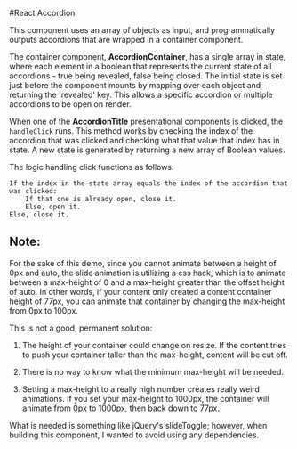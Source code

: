 #React Accordion

This component uses an array of objects as input, and programmatically outputs accordions that are wrapped in a container component.

The container component, **AccordionContainer**, has a single array in state, where each element in a boolean that represents the current state of all accordions - true being revealed, false being closed. The initial state is set just before the component mounts by mapping over each object and returning the 'revealed' key. This allows a specific accordion or multiple accordions to be open on render.

When one of the **AccordionTitle** presentational components is clicked, the `handleClick` runs. This method works by checking the index of the accordion that was clicked and checking what that value that index has in state. A new state is generated by returning a new array of Boolean values.

The logic handling click functions as follows:

```
If the index in the state array equals the index of the accordion that was clicked: 
    If that one is already open, close it.
    Else, open it.
Else, close it.
```

## Note:

For the sake of this demo, since you cannot animate between a height of 0px and auto, the slide animation is utilizing a css hack, which is to animate between a max-height of 0 and a max-height greater than the offset height of auto. In other words, if your content only created a content container height of 77px, you can animate that container by changing the max-height from 0px to 100px.

This is not a good, permanent solution:

1) The height of your container could change on resize. If the content tries to push your container taller than the max-height, content will be cut off.

2) There is no way to know what the minimum max-height will be needed.

3) Setting a max-height to a really high number creates really weird animations. If you set your max-height to 1000px, the container will animate from 0px to 1000px, then back down to 77px.

What is needed is something like jQuery's slideToggle; however, when building this component, I wanted to avoid using any dependencies.